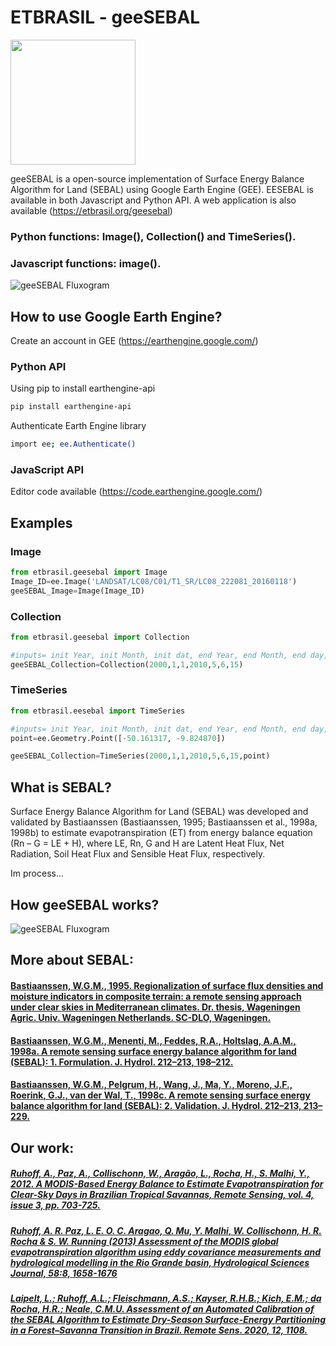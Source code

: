 # ETBRASIL - geeSEBAL
<img src="https://github.com/et-brasil/EESEBAL/blob/master/Images/geeSEBAL_logo_update_cut.png?raw=true" width="200">


geeSEBAL is a open-source implementation of Surface Energy Balance Algorithm for Land (SEBAL) using Google Earth Engine (GEE). EESEBAL is available in both Javascript and Python API.
A web application is also available (https://etbrasil.org/geesebal)

### Python functions: Image(), Collection() and TimeSeries().
### Javascript functions: image().

![geeSEBAL Fluxogram](../master/Images/ilustration.png?raw=true )


## How to use Google Earth Engine?
Create an account in GEE (https://earthengine.google.com/)
 
### Python API

Using pip to install earthengine-api

```bash
pip install earthengine-api
```
Authenticate Earth Engine library
```bash
import ee; ee.Authenticate()
```
### JavaScript API

Editor code available (https://code.earthengine.google.com/)

## Examples
### Image
```python
from etbrasil.geesebal import Image
Image_ID=ee.Image('LANDSAT/LC08/C01/T1_SR/LC08_222081_20160118')
geeSEBAL_Image=Image(Image_ID)

```
### Collection
```python
from etbrasil.geesebal import Collection

#inputs= init Year, init Month, init dat, end Year, end Month, end day, Cloud Cover
geeSEBAL_Collection=Collection(2000,1,1,2010,5,6,15)
```
### TimeSeries
```python
from etbrasil.eesebal import TimeSeries

#inputs= init Year, init Month, init dat, end Year, end Month, end day, Cloud Cover,ee.Geometry.Point
point=ee.Geometry.Point([-50.161317, -9.824870])

geeSEBAL_Collection=TimeSeries(2000,1,1,2010,5,6,15,point)
```

## What is SEBAL?

Surface Energy Balance Algorithm for Land (SEBAL) was developed and validated by Bastiaanssen (Bastiaanssen, 1995; Bastiaanssen et al., 1998a, 1998b) to 
estimate evapotranspiration (ET) from energy balance equation (Rn – G = LE + H), where LE, Rn, G and H are Latent Heat Flux, Net Radiation, Soil Heat Flux and Sensible Heat Flux, respectively.

Im process...

## How geeSEBAL works?
![geeSEBAL Fluxogram](../master/Images/Fluxogram.png?raw=true)

## More about SEBAL:
#### [Bastiaanssen, W.G.M., 1995. Regionalization of surface flux densities and moisture indicators in composite terrain: a remote sensing approach under clear skies in Mediterranean climates. Dr. thesis, Wageningen Agric. Univ. Wageningen Netherlands. SC-DLO, Wageningen. ](https://doi.org/90-5485-465-0)
#### [Bastiaanssen, W.G.M., Menenti, M., Feddes, R.A., Holtslag, A.A.M., 1998a. A remote sensing surface energy balance algorithm for land (SEBAL): 1. Formulation. J. Hydrol. 212–213, 198–212.](https://doi.org/10.1016/S0022-1694(98)00253-4)
#### [Bastiaanssen, W.G.M., Pelgrum, H., Wang, J., Ma, Y., Moreno, J.F., Roerink, G.J., van der Wal, T., 1998c. A remote sensing surface energy balance algorithm for land (SEBAL): 2. Validation. J. Hydrol. 212–213, 213–229.](https://doi.org/10.1016/S0022-1694(98)00254-6)

## Our work:

##### [Ruhoff, A., Paz, A., Collischonn, W., Aragão, L., Rocha, H., S. Malhi, Y., 2012. A MODIS-Based Energy Balance to Estimate Evapotranspiration for Clear-Sky Days in Brazilian Tropical Savannas, Remote Sensing, vol. 4, issue 3, pp. 703-725.](https://doi.org/10.3390/rs4030703)

##### [Ruhoff, A. R. Paz, L. E. O. C. Aragao, Q. Mu, Y. Malhi, W. Collischonn, H. R. Rocha & S. W. Running (2013) Assessment of the MODIS global evapotranspiration algorithm using eddy covariance measurements and hydrological modelling in the Rio Grande basin, Hydrological Sciences Journal, 58:8, 1658-1676](https://DOI:10.1080/02626667.2013.837578)
##### [Laipelt, L.; Ruhoff, A.L.; Fleischmann, A.S.; Kayser, R.H.B.; Kich, E.M.; da Rocha, H.R.; Neale, C.M.U. Assessment of an Automated Calibration of the SEBAL Algorithm to Estimate Dry-Season Surface-Energy Partitioning in a Forest–Savanna Transition in Brazil. Remote Sens. 2020, 12, 1108.](https://doi.org/10.3390/rs12071108)




